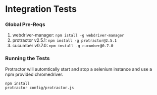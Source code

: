Integration Tests
============

### Global Pre-Reqs

1. webdriver-manager: `npm istall -g webdriver-manager`
1. protractor v2.5.1: `npm install -g protractor@2.5.1`
1. cucumber v0.7.0: `npm install -g cucumber@0.7.0`

### Running the Tests

Protractor will automtically start and stop a selenium instance and use a npm provided chromedriver.

    npm install
    protractor config/protractor.js
